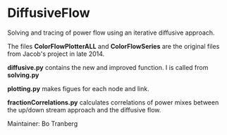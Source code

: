 DiffusiveFlow
=============

Solving and tracing of power flow using an iterative diffusive approach.

The files **ColorFlowPlotterALL** and **ColorFlowSeries** are the original files from Jacob's project in late 2014.

**diffusive.py** contains the new and improved function. I is called from **solving.py**

**plotting.py** makes figues for each node and link.

**fractionCorrelations.py** calculates correlations of power mixes between the
up/down stream approach and the diffusive flow.

Maintainer: Bo Tranberg
